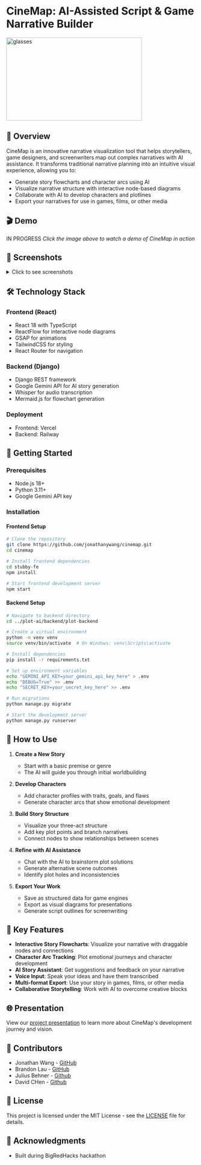 # CineMap: AI-Assisted Script & Game Narrative Builder

<img width="360" height="220" alt="glasses" src="https://github.com/user-attachments/assets/5aa2a38b-55b9-4fbd-87f7-23571ca77333" />


## 📝 Overview

CineMap is an innovative narrative visualization tool that helps storytellers, game designers, and screenwriters map out complex narratives with AI assistance. It transforms traditional narrative planning into an intuitive visual experience, allowing you to:

- Generate story flowcharts and character arcs using AI
- Visualize narrative structure with interactive node-based diagrams
- Collaborate with AI to develop characters and plotlines
- Export your narratives for use in games, films, or other media

## 🎬 Demo

IN PROGRESS
*Click the image above to watch a demo of CineMap in action*

## 📸 Screenshots

<details>
  <summary>Click to see screenshots</summary>
  <img width="1456" height="686" alt="Screenshot 2025-09-22 at 1 06 40 PM" src="https://github.com/user-attachments/assets/d775d313-2adf-46d9-ae8d-774bf7794ee9" />
  <img width="1454" height="717" alt="Screenshot 2025-09-22 at 1 07 09 PM" src="https://github.com/user-attachments/assets/71c1d687-fb6f-4d52-bb2e-0256f4b09a18" />
  <img width="1455" height="700" alt="Screenshot 2025-09-22 at 1 07 20 PM" src="https://github.com/user-attachments/assets/4e325980-db32-47e3-b523-e939a4f1625e" />
  <img width="1465" height="729" alt="Screenshot 2025-09-22 at 1 07 30 PM" src="https://github.com/user-attachments/assets/4a037e9e-886a-49fb-a494-3e123177a683" />
  <img width="1920" height="1036" alt="cinemap_demo" src="https://github.com/user-attachments/assets/af904012-4276-4e97-ad2a-f888d8d49a1c" />
  [![Watch on YouTube](https://img.shields.io/badge/YouTube-Watch%20Video-red?logo=youtube&logoColor=white)](https://www.youtube.com/watch?v=bbGHvCMCIn0)


 

</details>

## 🛠️ Technology Stack

### Frontend (React)
- React 18 with TypeScript
- ReactFlow for interactive node diagrams
- GSAP for animations
- TailwindCSS for styling
- React Router for navigation

### Backend (Django)
- Django REST framework
- Google Gemini API for AI story generation
- Whisper for audio transcription
- Mermaid.js for flowchart generation

### Deployment
- Frontend: Vercel
- Backend: Railway

## 🚀 Getting Started

### Prerequisites
- Node.js 18+
- Python 3.11+
- Google Gemini API key

### Installation

#### Frontend Setup

```bash
# Clone the repository
git clone https://github.com/jonathanywang/cinemap.git
cd cinemap

# Install frontend dependencies
cd stubby-fe
npm install

# Start frontend development server
npm start
```

#### Backend Setup

```bash
# Navigate to backend directory
cd ../plot-ai/backend/plot-backend

# Create a virtual environment
python -m venv venv
source venv/bin/activate  # On Windows: venv\Scripts\activate

# Install dependencies
pip install -r requirements.txt

# Set up environment variables
echo "GEMINI_API_KEY=your_gemini_api_key_here" > .env
echo "DEBUG=True" >> .env
echo "SECRET_KEY=your_secret_key_here" >> .env

# Run migrations
python manage.py migrate

# Start the development server
python manage.py runserver
```

## 📖 How to Use

1. **Create a New Story**
   - Start with a basic premise or genre
   - The AI will guide you through initial worldbuilding

2. **Develop Characters**
   - Add character profiles with traits, goals, and flaws
   - Generate character arcs that show emotional development

3. **Build Story Structure**
   - Visualize your three-act structure
   - Add key plot points and branch narratives
   - Connect nodes to show relationships between scenes

4. **Refine with AI Assistance**
   - Chat with the AI to brainstorm plot solutions
   - Generate alternative scene outcomes
   - Identify plot holes and inconsistencies

5. **Export Your Work**
   - Save as structured data for game engines
   - Export as visual diagrams for presentations
   - Generate script outlines for screenwriting

## 🌟 Key Features

- **Interactive Story Flowcharts**: Visualize your narrative with draggable nodes and connections
- **Character Arc Tracking**: Plot emotional journeys and character development
- **AI Story Assistant**: Get suggestions and feedback on your narrative
- **Voice Input**: Speak your ideas and have them transcribed
- **Multi-format Export**: Use your story in games, films, or other media
- **Collaborative Storytelling**: Work with AI to overcome creative blocks

## 🌐 Presentation

View our [project presentation](https://docs.google.com/presentation/d/11NoVryxy8zZI6ZQoqonoTYbWbkasRNYTRwEAEJYtMAY/edit?slide=id.g36633791f08_1_0#slide=id.g36633791f08_1_0) to learn more about CineMap's development journey and vision.

## 👥 Contributors

- Jonathan Wang - [GitHub](https://github.com/jonathanywang)
- Brandon Lau - [GitHub](https://github.com/BrandonLau8)
- Julius Behner - [Github](https://github.com/Spock1701B)
- David CHen - [Github](https://github.com/dcavid)


## 📄 License

This project is licensed under the MIT License - see the [LICENSE](LICENSE) file for details.

## 🙏 Acknowledgments

- Built during BigRedHacks hackathon
